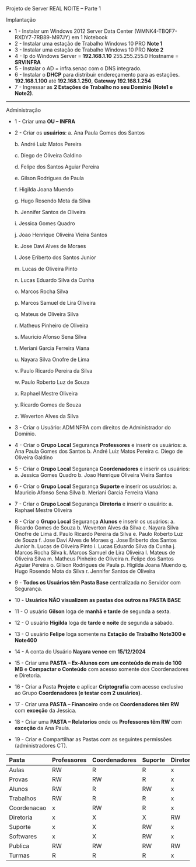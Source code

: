 Projeto de Server REAL NOITE – Parte 1


Implantação

- 1 -	Instalar um Windows 2012 Server Data Center (WMNK4-TBQF7-RXDY7-7RB89-M97JY) em 1 Notebook 
- 2 -	Instalar uma estação de Trabalho Windows 10 PRO **Note 1**
- 3 -	Instalar uma estação de Trabalho Windows 10 PRO **Note 2**
- 4 -	Ip do Windows Server = **192.168.1.10** 255.255.255.0 Hostname = **SRVINFRA**
- 5 -	Instalar o AD = infra.senac com o DNS integrado.
- 6 -	Instalar o **DHCP** para distribuir endereçamento para as estações. **192.168.1.100** até **192.168.1.250**, **Gateway 192.168.1.254**
- 7 -	Ingressar as **2 Estações de Trabalho no seu Domínio (Note1 e Note2)**.

---

Administração

- 1 -	Criar uma **OU – INFRA**
- 2 -	Criar os **usuários**:
  a.	Ana Paula Gomes dos Santos
  
  b.	André Luiz Matos Pereira

  c.	Diego de Oliveira Galdino

  d.	Felipe dos Santos Aguiar Pereira

  e.	Gilson Rodrigues de Paula

  f.	Higilda Joana Muendo

  g.	Hugo Rosendo Mota da Silva

  h.	Jennifer Santos de Oliveira

  i.	Jessica Gomes Quadro

  j.	Joao Henrique Oliveira Vieira Santos

  k.	Jose Davi Alves de Moraes

  l.	Jose Eriberto dos Santos Junior

  m.	Lucas de Oliveira Pinto


  n.	Lucas Eduardo Silva da Cunha

  o.	Marcos Rocha Silva

  p.	Marcos Samuel de Lira Oliveira

  q.	Mateus de Oliveira Silva

  r.	Matheus Pinheiro de Oliveira

  s.	Mauricio Afonso Sena Silva

  t.	Meriani Garcia Ferreira Viana

  u.	Nayara Silva Onofre de Lima

  v.	Paulo Ricardo Pereira da Silva

  w.	Paulo Roberto Luz de Souza

  x.	Raphael Mestre Oliveira

  y.	Ricardo Gomes de Souza

  z.	Weverton Alves da Silva
- 3 -	Criar o Usuário: ADMINFRA com direitos de Administrador do Domínio.
- 4 -	Criar o **Grupo Local** Segurança **Professores** e inserir os usuários: 
  a.	Ana Paula Gomes dos Santos
  b.	André Luiz Matos Pereira
  c.	Diego de Oliveira Galdino
- 5 -	Criar o **Grupo Local** Segurança **Coordenadores** e inserir os usuários: 
  a.	Jessica Gomes Quadro
  b.	Joao Henrique Oliveira Vieira Santos
- 6 -	Criar o **Grupo Local** Segurança **Suporte** e inserir os usuários: 
  a.	Mauricio Afonso Sena Silva
  b.	Meriani Garcia Ferreira Viana
- 7 -	Criar o **Grupo Local** Segurança **Diretoria** e inserir o usuário: 
  a.	Raphael Mestre Oliveira
- 8 -	Criar o **Grupo Local** Segurança **Alunos** e inserir os usuários: 
  a.	Ricardo Gomes de Souza
  b.	Weverton Alves da Silva
  c.	Nayara Silva Onofre de Lima
  d.	Paulo Ricardo Pereira da Silva
  e.	Paulo Roberto Luz de Souza
  f.	Jose Davi Alves de Moraes
  g.	Jose Eriberto dos Santos Junior
  h.	Lucas de Oliveira Pinto
  i.	Lucas Eduardo Silva da Cunha
  j.	Marcos Rocha Silva
  k.	Marcos Samuel de Lira Oliveira
  l.	Mateus de Oliveira Silva
  m.	Matheus Pinheiro de Oliveira
  n.	Felipe dos Santos Aguiar Pereira
  o.	Gilson Rodrigues de Paula
  p.	Higilda Joana Muendo
  q.	Hugo Rosendo Mota da Silva
  r.	Jennifer Santos de Oliveira
- 9 -	**Todos os Usuários têm Pasta Base** centralizada no Servidor com Segurança.
- 10 -	**Usuários NÃO visualizem as pastas dos outros na PASTA BASE**
- 11 -	O usuário **Gilson** loga de **manhã e tarde** de segunda a sexta.
- 12 -	O usuário **Higilda** loga de **tarde e noite** de segunda a sábado.
- 13 -	O usuário **Felipe** loga somente na **Estação de Trabalho Note300 e Note400**
- 14 -	A conta do Usuário **Nayara vence** em **15/12/2024**
- 15 -	Criar uma **PASTA – Ex-Alunos com um conteúdo de mais de 100 MB** e **Compactar o Conteúdo** com acesso somente dos Coordenadores e Diretoria.
- 16 -	Criar a Pasta **Projeto** e aplicar **Criptografia** com acesso exclusivo ao Grupo **Coordenadores (e testar com 2 usuários)**.  
- 17 -	Criar uma **PASTA – Financeiro** onde os **Coordenadores têm RW** com **exceção** da Jessica.
- 18 -	Criar uma **PASTA – Relatorios** onde os **Professores têm RW** com **exceção** da Ana Paula.
- 19 -	Criar e Compartilhar as Pastas com as seguintes permissões (administradores CT).

|	Pasta	|	Professores	|	Coordenadores	|	Suporte	|	Diretoria	|	Alunos	|
|	:--	|	:--	|	:--	|	:--	|	:--	|	:--	|
|	Aulas	|	RW	|	R	|	R	|	x	|	R	|
|	Provas	|	RW	|	RW	|	R	|	x	|	x	|
|	Alunos	|	RW	|	R	|	RW	|	x	|	RW	|
|	Trabalhos	|	RW	|	R	|	R	|	x	|	RW	|
|	Coordenacao	|	x	|	RW	|	R	|	x	|	x	|
|	Diretoria	|	x	|	X	|	X	|	RW	|	x	|
|	Suporte	|	x	|	X	|	RW	|	x	|	x	|
|	Softwares	|	x	|	X	|	RW	|	x	|	x	|
|	Publica	|	RW	|	RW	|	RW	|	RW	|	RW	|
|	Turmas	|	R	|	R	|	R	|	x	|	RW	|
